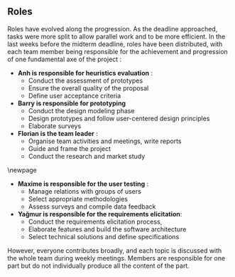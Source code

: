 ## Roles
Roles have evolved along the progression.
As the deadline approached, tasks were more split to allow parallel work and to be more efficient.
In the last weeks before the midterm deadline, roles have been distributed, with each team member being responsible
for the achievement and progression of one fundamental axe of the project :

- **Anh is responsible for heuristics evaluation** :
  - Conduct the assessment of prototypes
  - Ensure the overall quality of the proposal
  - Define user acceptance criteria
- **Barry is responsible for prototyping**
  - Conduct the design modeling phase
  - Design prototypes and follow user-centered design principles
  - Elaborate surveys
- **Florian is the team leader** :
  - Organise team activities and meetings, write reports
  - Guide and frame the project
  - Conduct the research and market study

\newpage
- **Maxime is responsible for the user testing** :
  - Manage relations with groups of users
  - Select appropriate methodologies
  - Assess surveys and compile data feedback
- **Yağmur is responsible for the requirements elicitation**:
  - Conduct the requirements elicitation process,
  - Elaborate features and build the software architecture
  - Select technical solutions and define specifications

However, everyone contributes broadly, and each topic is discussed with the whole team during weekly meetings.
Members are responsible for one part but do not individually produce all the content of the part.
